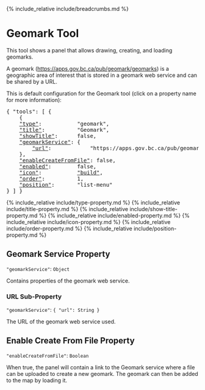 {% include_relative include/breadcrumbs.md %}

# Geomark Tool

This tool shows a panel that allows drawing, creating, and loading geomarks.

A geomark (https://apps.gov.bc.ca/pub/geomark/geomarks) is a geographic area of interest that is stored in a geomark web service and can be shared by a URL.

This is default configuration for the Geomark tool (click on a property name for more information):
<pre>
{ "tools": [ {
    {
    <a href="#type-property">"type"</a>:           "geomark",
    <a href="#title-property">"title"</a>:          "Geomark",
    <a href="#showtitle-property">"showTitle"</a>:      false,
    <a href="#geomark-service-property">"geomarkService"</a>: {
        <a href="#url-sub-property">"url"</a>:            "https://apps.gov.bc.ca/pub/geomark"
    },
    <a href="#enable-create-from-file-property">"enableCreateFromFile"</a>: false,
    <a href="#enabled-property">"enabled"</a>:        false,
    <a href="#icon-property"     >"icon"</a>:           <a href="https://material.io/tools/icons/?icon=build" target="material">"build"</a>,
    <a href="#order-property"    >"order"</a>:          1,
    <a href="#position-property" >"position"</a>:       "list-menu"
} ] }
</pre>

{% include_relative include/type-property.md %}
{% include_relative include/title-property.md %}
{% include_relative include/show-title-property.md %}
{% include_relative include/enabled-property.md %}
{% include_relative include/icon-property.md %}
{% include_relative include/order-property.md %}
{% include_relative include/position-property.md %}

## Geomark Service Property
`"geomarkService"`: `Object`

Contains properties of the geomark web service.

### URL Sub-Property
`"geomarkService"`: `{ "url": String }`

The URL of the geomark web service used.

## Enable Create From File Property
`"enableCreateFromFile"`: `Boolean`

When true, the panel will contain a link to the Geomark service where a file can be uploaded to create a new geomark. The geomark can then be added to the map by loading it.